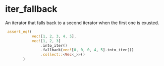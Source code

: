 # iter_fallback
An iterator that falls back to a second iterator when the first one is exusted.
```rs
 assert_eq!(
            vec![1, 2, 3, 4, 5],
            vec![1, 2, 3]
                .into_iter()
                .fallback(vec![0, 0, 0, 4, 5].into_iter())
                .collect::<Vec<_>>()
        )

```
